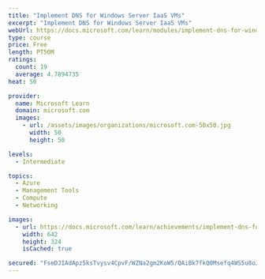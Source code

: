 ```yaml
---
title: "Implement DNS for Windows Server IaaS VMs"
excerpt: "Implement DNS for Windows Server IaaS VMs"
webUrl: https://docs.microsoft.com/learn/modules/implement-dns-for-windows-server-iaas-virtual-machines/
type: course
price: Free
length: PT50M
ratings:
  count: 19
  average: 4.7894735
heat: 50

provider:
  name: Microsoft Learn
  domain: microsoft.com
  images:
    - url: /assets/images/organizations/microsoft.com-50x50.jpg
      width: 50
      height: 50

levels:
  - Intermediate

topics:
  - Azure
  - Management Tools
  - Compute
  - Networking

images:
  - url: https://docs.microsoft.com/learn/achievements/implement-dns-for-windows-server-iaas-vm-social.png
    width: 642
    height: 324
    isCached: true

secured: "FseDJIAdApz5ksTvysv4CpvF/WZNa2gm2KoW5/QAiBk7fkQ0Msefq4WS5u8oJPSI7fABmBMjS2UY3xT3jWeNZOYN9BbnWgOX40ifPOayff6+jT1ZXQ8rN7A3j+Bs449dmhTIu7bjCart3PHl1TU+w0wsIcRcrIreg7IHEig7hqAkS5h8Kr9rzlgTLRSlSCNixaSmRHWqxhB+D7OWhyPq8jAN8nkbi+ICbreT+dvn7MD/MaiTrkOSXqT5SEp7r0ySjynbduQ9/bObgUiXijd7/e8ouuP/huZznToEWQcQhwJoIb3V0mZcnMQNKgxr0xVYJA5vokR7XXyKfnNyWoPsK2VHG1ai/BMIaUHSiz52+l8390xciRqLIUHSiYnNPrAIH9NjUdN7s3w4/MhtzUM1AnoBhVxjGHMo+17WFS30Ncw=;4byIg0maluIS5oHwKJ+4EA=="
---
```


